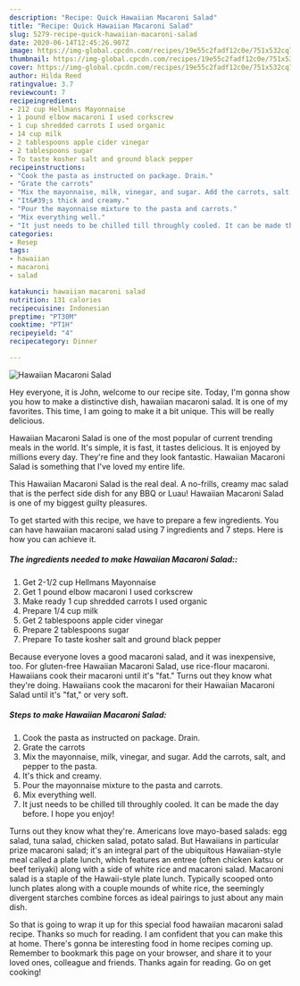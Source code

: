 ```yaml
---
description: "Recipe: Quick Hawaiian Macaroni Salad"
title: "Recipe: Quick Hawaiian Macaroni Salad"
slug: 5279-recipe-quick-hawaiian-macaroni-salad
date: 2020-06-14T12:45:26.907Z
image: https://img-global.cpcdn.com/recipes/19e55c2fadf12c0e/751x532cq70/hawaiian-macaroni-salad-recipe-main-photo.jpg
thumbnail: https://img-global.cpcdn.com/recipes/19e55c2fadf12c0e/751x532cq70/hawaiian-macaroni-salad-recipe-main-photo.jpg
cover: https://img-global.cpcdn.com/recipes/19e55c2fadf12c0e/751x532cq70/hawaiian-macaroni-salad-recipe-main-photo.jpg
author: Hilda Reed
ratingvalue: 3.7
reviewcount: 7
recipeingredient:
- 212 cup Hellmans Mayonnaise
- 1 pound elbow macaroni I used corkscrew
- 1 cup shredded carrots I used organic
- 14 cup milk
- 2 tablespoons apple cider vinegar
- 2 tablespoons sugar
- To taste kosher salt and ground black pepper
recipeinstructions:
- "Cook the pasta as instructed on package. Drain."
- "Grate the carrots"
- "Mix the mayonnaise, milk, vinegar, and sugar. Add the carrots, salt, and pepper to the pasta."
- "It&#39;s thick and creamy."
- "Pour the mayonnaise mixture to the pasta and carrots."
- "Mix everything well."
- "It just needs to be chilled till throughly cooled. It can be made the day before. I hope you enjoy!"
categories:
- Resep
tags:
- hawaiian
- macaroni
- salad

katakunci: hawaiian macaroni salad
nutrition: 131 calories
recipecuisine: Indonesian
preptime: "PT30M"
cooktime: "PT1H"
recipeyield: "4"
recipecategory: Dinner

---
```



![Hawaiian Macaroni Salad](https://img-global.cpcdn.com/recipes/19e55c2fadf12c0e/751x532cq70/hawaiian-macaroni-salad-recipe-main-photo.jpg)

Hey everyone, it is John, welcome to our recipe site. Today, I'm gonna show you how to make a distinctive dish, hawaiian macaroni salad. It is one of my favorites. This time, I am going to make it a bit unique. This will be really delicious.

Hawaiian Macaroni Salad is one of the most popular of current trending meals in the world. It's simple, it is fast, it tastes delicious. It is enjoyed by millions every day. They're fine and they look fantastic. Hawaiian Macaroni Salad is something that I've loved my entire life.

This Hawaiian Macaroni Salad is the real deal. A no-frills, creamy mac salad that is the perfect side dish for any BBQ or Luau! Hawaiian Macaroni Salad is one of my biggest guilty pleasures.


To get started with this recipe, we have to prepare a few ingredients. You can have hawaiian macaroni salad using 7 ingredients and 7 steps. Here is how you can achieve it.

##### The ingredients needed to make Hawaiian Macaroni Salad::

1. Get 2-1/2 cup Hellmans Mayonnaise
1. Get 1 pound elbow macaroni I used corkscrew
1. Make ready 1 cup shredded carrots I used organic
1. Prepare 1/4 cup milk
1. Get 2 tablespoons apple cider vinegar
1. Prepare 2 tablespoons sugar
1. Prepare To taste kosher salt and ground black pepper


Because everyone loves a good macaroni salad, and it was inexpensive, too. For gluten-free Hawaiian Macaroni Salad, use rice-flour macaroni. Hawaiians cook their macaroni until it&#39;s &#34;fat.&#34; Turns out they know what they&#39;re doing. Hawaiians cook the macaroni for their Hawaiian Macaroni Salad until it&#39;s &#34;fat,&#34; or very soft. 

##### Steps to make Hawaiian Macaroni Salad:

1. Cook the pasta as instructed on package. Drain.
1. Grate the carrots
1. Mix the mayonnaise, milk, vinegar, and sugar. Add the carrots, salt, and pepper to the pasta.
1. It&#39;s thick and creamy.
1. Pour the mayonnaise mixture to the pasta and carrots.
1. Mix everything well.
1. It just needs to be chilled till throughly cooled. It can be made the day before. I hope you enjoy!


Turns out they know what they&#39;re. Americans love mayo-based salads: egg salad, tuna salad, chicken salad, potato salad. But Hawaiians in particular prize macaroni salad; it&#39;s an integral part of the ubiquitous Hawaiian-style meal called a plate lunch, which features an entree (often chicken katsu or beef teriyaki) along with a side of white rice and macaroni salad. Macaroni salad is a staple of the Hawaii-style plate lunch. Typically scooped onto lunch plates along with a couple mounds of white rice, the seemingly divergent starches combine forces as ideal pairings to just about any main dish. 

So that is going to wrap it up for this special food hawaiian macaroni salad recipe. Thanks so much for reading. I am confident that you can make this at home. There's gonna be interesting food in home recipes coming up. Remember to bookmark this page on your browser, and share it to your loved ones, colleague and friends. Thanks again for reading. Go on get cooking!
